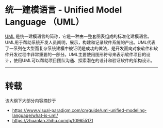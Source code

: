 # 统一建模语言 - Unified Model Language （UML）

[UML](https://zh.wikipedia.org/wiki/统一建模语言) 是统一建模语言的简称，它是一种由一整套图表组成的标准化建模语言。UML用于帮助系统开发人员阐明，展示，构建和记录软件系统的产出。UML代表了一系列在大型而复杂系统建模中被证明是成功的做法，是开发面向对象软件和软件开发过程中非常重要的一部分。UML主要使用图形符号来表示软件项目的设计，使用UML可以帮助项目团队沟通、探索潜在的设计和验证软件的架构设计。



---

# 转载

该大纲下大部分内容摘抄于

* https://www.visual-paradigm.com/cn/guide/uml-unified-modeling-language/what-is-uml/
* https://zhuanlan.zhihu.com/p/109655171